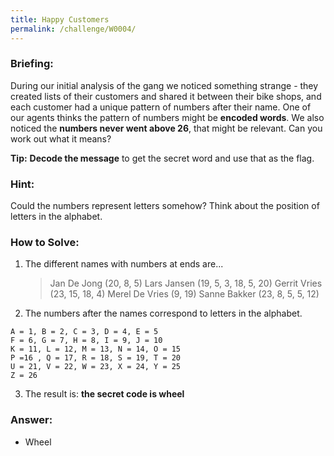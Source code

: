 ```yaml
---
title: Happy Customers
permalink: /challenge/W0004/
---
```


### Briefing: 
During our initial analysis of the gang we noticed something strange - they created lists of their customers and shared it between their bike shops, and each customer had a unique pattern of numbers after their name. One of our agents thinks the pattern of numbers might be **encoded words**. We also noticed the **numbers never went above 26**, that might be relevant. Can you work out what it means?

**Tip:** **Decode the message** to get the secret word and use that as the flag.

### Hint: 
Could the numbers represent letters somehow? Think about the position of letters in the alphabet.

### How to Solve: 
1. The different names with numbers at ends are...
    > Jan De Jong (20, 8, 5)
    > Lars Jansen (19, 5, 3, 18, 5, 20)
    > Gerrit Vries (23, 15, 18, 4)
    > Merel De Vries (9, 19)
    > Sanne Bakker (23, 8, 5, 5, 12)
2. The numbers after the names correspond to letters in the alphabet.
```
A = 1, B = 2, C = 3, D = 4, E = 5
F = 6, G = 7, H = 8, I = 9, J = 10
K = 11, L = 12, M = 13, N = 14, O = 15
P =16 , Q = 17, R = 18, S = 19, T = 20
U = 21, V = 22, W = 23, X = 24, Y = 25
Z = 26
```
3. The result is: **the secret code is wheel**

### Answer:
- Wheel